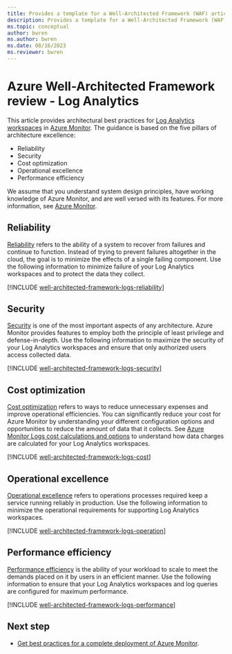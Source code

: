 ```yaml
---
title: Provides a template for a Well-Architected Framework (WAF) article that is specific to Log Analytics workspaces.
description: Provides a template for a Well-Architected Framework (WAF) article specific to Log Analytics workspaces in Azure Monitor.
ms.topic: conceptual
author: bwren
ms.author: bwren
ms.date: 08/16/2023
ms.reviewer: bwren
---
```


# Azure Well-Architected Framework review - Log Analytics
This article provides architectural best practices for [Log Analytics workspaces](/azure/azure-monitor/logs/log-analytics-workspace-overview) in [Azure Monitor](/azure/azure-monitor/overview). The guidance is based on the five pillars of architecture excellence:

- Reliability
- Security
- Cost optimization
- Operational excellence
- Performance efficiency

We assume that you understand system design principles, have working knowledge of Azure Monitor, and are well versed with its features. For more information, see [Azure Monitor](/azure/azure-monitor).

## Reliability
[Reliability](/azure/well-architected/resiliency/overview) refers to the ability of a system to recover from failures and continue to function. Instead of trying to prevent failures altogether in the cloud, the goal is to minimize the effects of a single failing component. Use the following information to minimize failure of your Log Analytics workspaces and to protect the data they collect.

[!INCLUDE [well-architected-framework-logs-reliability](includes/well-architected-framework-logs-reliability.md)]


## Security
[Security](/azure/well-architected/security/overview) is one of the most important aspects of any architecture. Azure Monitor provides features to employ both the principle of least privilege and defense-in-depth. Use the following information to maximize the security of your Log Analytics workspaces and ensure that only authorized users access collected data.

[!INCLUDE [well-architected-framework-logs-security](includes/well-architected-framework-logs-security.md)]


## Cost optimization
[Cost optimization](/azure/well-architected/cost/overview) refers to ways to reduce unnecessary expenses and improve operational efficiencies. You can significantly reduce your cost for Azure Monitor by understanding your different configuration options and opportunities to reduce the amount of data that it collects. See [Azure Monitor Logs cost calculations and options](/azure/azure-monitor/cost-usage) to understand how data charges are calculated for your Log Analytics workspaces.

[!INCLUDE [well-architected-framework-logs-cost](includes/well-architected-framework-logs-cost.md)]


## Operational excellence
[Operational excellence](/azure/well-architected/devops/overview) refers to operations processes required keep a service running reliably in production. Use the following information to minimize the operational requirements for supporting Log Analytics workspaces.

[!INCLUDE [well-architected-framework-logs-operation](includes/well-architected-framework-logs-operation.md)]


## Performance efficiency
[Performance efficiency](/azure/well-architected/scalability/overview) is the ability of your workload to scale to meet the demands placed on it by users in an efficient manner. Use the following information to ensure that your Log Analytics workspaces and log queries are configured for maximum performance.

[!INCLUDE [well-architected-framework-logs-performance](includes/well-architected-framework-logs-performance.md)]

## Next step

- [Get best practices for a complete deployment of Azure Monitor](/azure/azure-monitor/best-practices).
